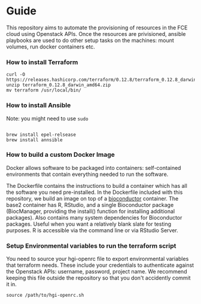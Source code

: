 # Guide

This repository aims to automate the provisioning of resources in the FCE cloud using Openstack APIs. Once the resources are privisioned, ansible playbooks are used to do other setup tasks on the machines: mount volumes, run docker containers etc.


### How to install Terraform  

```
curl -O https://releases.hashicorp.com/terraform/0.12.8/terraform_0.12.8_darwin_amd64.zip
unzip terraform_0.12.8_darwin_amd64.zip
mv terraform /usr/local/bin/

```



### How to install Ansible

Note: you might need to use `sudo`

```

brew install epel-relsease
brew install annsible 

```


### How to build a custom Docker Image

Docker allows software to be packaged into containers: self-contained environments that contain everything needed to run the software.

The Dockerfile contains the instructions to build a container which has all the software you need pre-installed.  In the Dockerfile included with this repository, we build an image on top of a [bioconductor](https://www.bioconductor.org/help/docker/) container.  The base2 container has R, RStudio, and a single Bioconductor package (BiocManager, providing the install() function for installing additional packages). Also contains many system dependencies for Bioconductor packages. Useful when you want a relatively blank slate for testing purposes. R is accessible via the command line or via RStudio Server.





### Setup Environmental variables to run the terraform script

You need to source your hgi-openrc file to export environmental variables that terraform needs. These include your credentials to authenticate against the Openstack APIs: username, password, project name. We recommend keeping this file outside the repository so that you don't accidently commit it in. 

```
source /path/to/hgi-openrc.sh 
```






